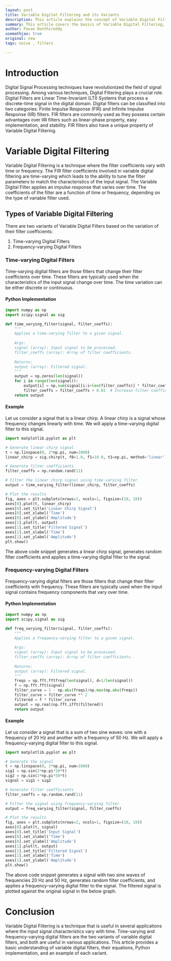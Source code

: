 ```yaml
---
layout: post
title: Variable Digital Filtering and its Variants
description: This article explains the concept of Variable Digital Filtering and its variants using equations, Python implementation, and examples.
summary: This article covers the basics of Variable Digital Filtering, its variants, equations, Python implementation, and an example of each variant.
author: Pavan Donthireddy
usemathjax: true
original: new
tags: noise , filters 

---
```


# Introduction

Digital Signal Processing techniques have revolutionized the field of signal processing. Among various techniques, Digital Filtering plays a crucial role. Digital Filters are Linear Time-Invariant (LTI) Systems that process a discrete-time signal in the digital domain. Digital filters can be classified into two categories: Finite Impulse Response (FIR) and Infinite Impulse Response (IIR) filters. FIR filters are commonly used as they possess certain advantages over IIR filters such as linear-phase property, easy implementation, and stability. FIR filters also have a unique property of Variable Digital Filtering.

# Variable Digital Filtering

Variable Digital Filtering is a technique where the filter coefficients vary with time or frequency. The FIR filter coefficients involved in variable digital filtering are time-varying which leads to the ability to tune the filter parameters to match the characteristics of the input signal. The Variable Digital Filter applies an impulse response that varies over time. The coefficients of the filter are a function of time or frequency, depending on the type of variable filter used.

## Types of Variable Digital Filtering

There are two variants of Variable Digital Filters based on the variation of their filter coefficients:

1. Time-varying Digital Filters
2. Frequency-varying Digital Filters

### Time-varying Digital Filters

Time-varying digital filters are those filters that change their filter coefficients over time. These filters are typically used when the characteristics of the input signal change over time. The time variation can be either discrete or continuous.

#### Python Implementation

```python
import numpy as np
import scipy.signal as sig

def time_varying_filter(signal, filter_coeffs):
	"""
	Applies a time-varying filter to a given signal.
	
	Args:
	signal (array): Input signal to be processed.
	filter_coeffs (array): Array of filter coefficients.
	
	Returns:
	output (array): Filtered signal.
	"""
	output = np.zeros(len(signal))
	for i in range(len(signal)):
		output[i] = np.sum(signal[i:i+len(filter_coeffs)] * filter_coeffs)
		filter_coeffs = filter_coeffs + 0.01  # Increase filter coefficients over time
	return output
```

#### Example

Let us consider a signal that is a linear chirp. A linear chirp is a signal whose frequency changes linearly with time. We will apply a time-varying digital filter to this signal. 

```python
import matplotlib.pyplot as plt

# Generate linear chirp signal
t = np.linspace(0, 2*np.pi, num=1000)
linear_chirp = sig.chirp(t, f0=1.0, f1=10.0, t1=np.pi, method='linear')

# Generate filter coefficients
filter_coeffs = np.random.rand(11)

# Filter the linear chirp signal using time-varying filter
output = time_varying_filter(linear_chirp, filter_coeffs)

# Plot the results
fig, axes = plt.subplots(nrows=2, ncols=1, figsize=(10, 10))
axes[0].plot(t, linear_chirp)
axes[0].set_title('Linear Chirp Signal')
axes[0].set_xlabel('Time')
axes[0].set_ylabel('Amplitude')
axes[1].plot(t, output)
axes[1].set_title('Filtered Signal')
axes[1].set_xlabel('Time')
axes[1].set_ylabel('Amplitude')
plt.show()
```

The above code snippet generates a linear chirp signal, generates random filter coefficients and applies a time-varying digital filter to the signal. 

### Frequency-varying Digital Filters

Frequency-varying digital filters are those filters that change their filter coefficients with frequency. These filters are typically used when the input signal contains frequency components that vary over time.

#### Python Implementation

```python
import numpy as np
import scipy.signal as sig

def freq_varying_filter(signal, filter_coeffs):
	"""
	Applies a frequency-varying filter to a given signal.
	
	Args:
	signal (array): Input signal to be processed.
	filter_coeffs (array): Array of filter coefficients.
	
	Returns:
	output (array): Filtered signal.
	"""
	freqs = np.fft.fftfreq(len(signal), d=1/len(signal))
	f = np.fft.fft(signal)
	filter_curve = 1 - np.abs(freqs)/np.max(np.abs(freqs))
	filter_curve = filter_curve ** 2
	filtered = f * filter_curve
	output = np.real(np.fft.ifft(filtered))
	return output
```

#### Example

Let us consider a signal that is a sum of two sine waves: one with a frequency of 20 Hz and another with a frequency of 50 Hz. We will apply a frequency-varying digital filter to this signal.

```python
import matplotlib.pyplot as plt

# Generate the signal
t = np.linspace(0, 2*np.pi, num=1000)
sig1 = np.sin(2*np.pi*20*t)
sig2 = np.sin(2*np.pi*50*t)
signal = sig1 + sig2

# Generate filter coefficients
filter_coeffs = np.random.rand(11)

# Filter the signal using frequency-varying filter
output = freq_varying_filter(signal, filter_coeffs)

# Plot the results
fig, axes = plt.subplots(nrows=2, ncols=1, figsize=(10, 10))
axes[0].plot(t, signal)
axes[0].set_title('Input Signal')
axes[0].set_xlabel('Time')
axes[0].set_ylabel('Amplitude')
axes[1].plot(t, output)
axes[1].set_title('Filtered Signal')
axes[1].set_xlabel('Time')
axes[1].set_ylabel('Amplitude')
plt.show()
```

The above code snippet generates a signal with two sine waves of frequencies 20 Hz and 50 Hz, generates random filter coefficients, and applies a frequency-varying digital filter to the signal. The filtered signal is plotted against the original signal in the below graph.


# Conclusion

Variable Digital Filtering is a technique that is useful in several applications where the input signal characteristics vary with time. Time-varying and frequency-varying digital filters are the two variants of variable digital filters, and both are useful in various applications. This article provides a basic understanding of variable digital filters, their equations, Python implementation, and an example of each variant.
